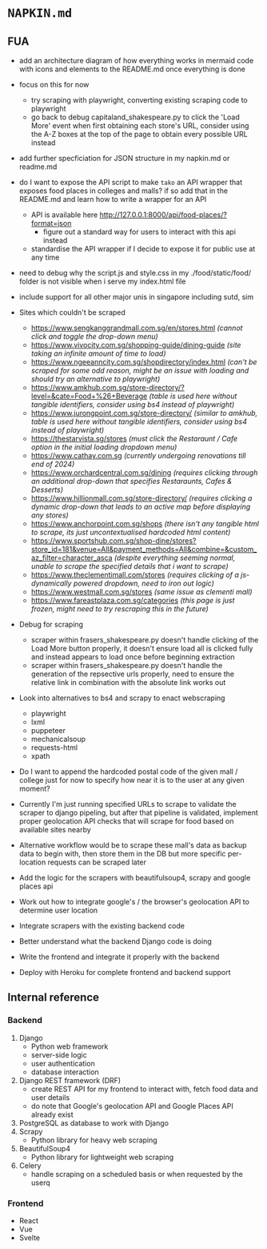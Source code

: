 # `NAPKIN.md`

## FUA

* add an architecture diagram of how everything works in mermaid code with icons and elements to the README.md once everything is done

* focus on this for now
    * try scraping with playwright, converting existing scraping code to playwright
    * go back to debug capitaland_shakespeare.py to click the 'Load More' event when first obtaining each store's URL, consider using the A-Z boxes at the top of the page to obtain every possible URL instead

* add further specficiation for JSON structure in my napkin.md or readme.md

* do I want to expose the API script to make `tako` an API wrapper that exposes food places in colleges and malls? if so add that in the README.md and learn how to write a wrapper for an API
    * API is available here http://127.0.0.1:8000/api/food-places/?format=json
        * figure out a standard way for users to interact with this api instead
    * standardise the API wrapper if I decide to expose it for public use at any time

* need to debug why the script.js and style.css in my ./food/static/food/ folder is not visible when i serve my index.html file

* include support for all other major unis in singapore including sutd, sim

* Sites which couldn't be scraped
    * https://www.sengkanggrandmall.com.sg/en/stores.html *(cannot click and toggle the drop-down menu)*
    * https://www.vivocity.com.sg/shopping-guide/dining-guide *(site taking an infinite amount of time to load)*
    * https://www.ngeeanncity.com.sg/shopdirectory/index.html *(can't be scraped for some odd reason, might be an issue with loading and should try an alternative to playwright)*
    * https://www.amkhub.com.sg/store-directory/?level=&cate=Food+%26+Beverage *(table is used here without tangible identifiers, consider using bs4 instead of playwright)*
    * https://www.jurongpoint.com.sg/store-directory/ *(similar to amkhub, table is used here without tangible identifiers, consider using bs4 instead of playwright)*
    * https://thestarvista.sg/stores *(must click the Restaraunt / Cafe option in the initial loading dropdown menu)*
    * https://www.cathay.com.sg *(currently undergoing renovations till end of 2024)*
    * https://www.orchardcentral.com.sg/dining *(requires clicking through an additional drop-down that specifies Restaraunts, Cafes & Desserts)*
    * https://www.hillionmall.com.sg/store-directory/ *(requires clicking a dynamic drop-down that leads to an active map before displaying any stores)*
    * https://www.anchorpoint.com.sg/shops *(there isn't any tangible html to scrape, its just uncontextualised hardcoded html content)*
    * https://www.sportshub.com.sg/shop-dine/stores?store_id=181&venue=All&payment_methods=All&combine=&custom_az_filter=character_asca *(despite everything seeming normal, unable to scrape the specified details that i want to scrape)*
    * https://www.theclementimall.com/stores *(requires clicking of a js-dynamically powered dropdown, need to iron out logic)*
    * https://www.westmall.com.sg/stores *(same issue as clementi mall)*
    * https://www.fareastplaza.com.sg/categories *(this page is just frozen, might need to try rescraping this in the future)*

* Debug for scraping
    * scraper within frasers_shakespeare.py doesn't handle clicking of the Load More button properly, it doesn't ensure load all is clicked fully and instead appears to load once before beginning extraction
    * scraper within frasers_shakespeare.py doesn't handle the generation of the repsective urls properly, need to ensure the relative link in combination with the absolute link works out

* Look into alternatives to bs4 and scrapy to enact webscraping
    * playwright
    * lxml
    * puppeteer
    * mechanicalsoup
    * requests-html
    * xpath

* Do I want to append the hardcoded postal code of the given mall / college just for now to specify how near it is to the user at any given moment?
* Currently I'm just running specified URLs to scrape to validate the scraper to django pipeling, but after that pipeline is validated, implement proper geolocation API checks that will scrape for food based on available sites nearby
* Alternative workflow would be to scrape these mall's data as backup data to begin with, then store them in the DB but more specific per-location requests can be scraped later
* Add the logic for the scrapers with beautifulsoup4, scrapy and google places api
* Work out how to integrate google's / the browser's geolocation API to determine user location
* Integrate scrapers with the existing backend code
* Better understand what the backend Django code is doing 
* Write the frontend and integrate it properly with the backend
* Deploy with Heroku for complete frontend and backend support

## Internal reference

### Backend

1. Django
    * Python web framework
    * server-side logic
    * user authentication
    * database interaction
2. Django REST framework (DRF)
    * create REST API for my frontend to interact with, fetch food data and user details
    * do note that Google's geolocation API and Google Places API already exist
3. PostgreSQL as database to work with Django
4. Scrapy
    * Python library for heavy web scraping
5. BeautifulSoup4
    * Python library for lightweight web scraping
6. Celery
    * handle scraping on a scheduled basis or when requested by the userq

### Frontend

* React
* Vue
* Svelte